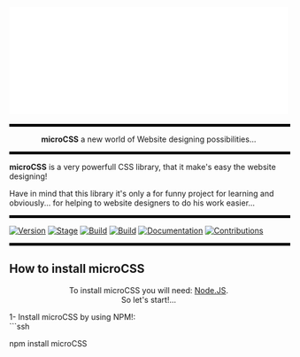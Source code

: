 <p align="center">
  <img src="resources/images/microCSS Logo wobg white.png">
</p>
<hr style="width: 100%; border: solid 2px black;">
<p align="center">
  <b>microCSS</b> a new world of Website designing possibilities...
</p>
<hr style="width: 100%; border: solid 2px black;">

**microCSS** is a very powerfull CSS library, that it make's easy the website designing!

Have in mind that this library it's only a for funny project for learning and obviously... for helping to website designers to do his work easier...

<hr style="width: 100%; border: solid 2px black;">

[![Version](https://img.shields.io/badge/microCSS-1.0.0-blue.svg?maxAge=259200)]()
[![Stage](https://img.shields.io/badge/Release-UnderDevelopment-orange.svg)]()
[![Build](https://img.shields.io/badge/Supported_CSS_Version-Css3-blue.svg)]()
[![Build](https://img.shields.io/badge/Intall_Method-NPM-darkgreen.svg)]()
[![Documentation](https://img.shields.io/badge/Docs-Press_Here!-purple.svg?maxAge=259200)](https://microcss.000webhostapp.com/documentation/en)
[![Contributions](https://img.shields.io/badge/Contributions-Press_Here!-yellow.svg?maxAge=259200)](https://microcss.000webhostapp.com/contribute/)

<hr style="width: 100%; border: solid 2px black;">

## How to install **microCSS**
<p align="center">
  To install microCSS you will need:
  <a href="https://nodejs.org/">Node.JS</a>. <br>
  So let's start!...
</p>
1- Install microCSS by using  NPM!: <br>
```ssh

  npm install microCSS

```
